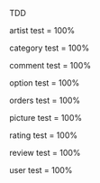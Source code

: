 TDD

artist test = 100%

category test = 100%

comment test = 100% 

option test = 100%

orders test = 100%

picture test = 100%

rating test = 100% 

review test = 100% 

user test = 100%
